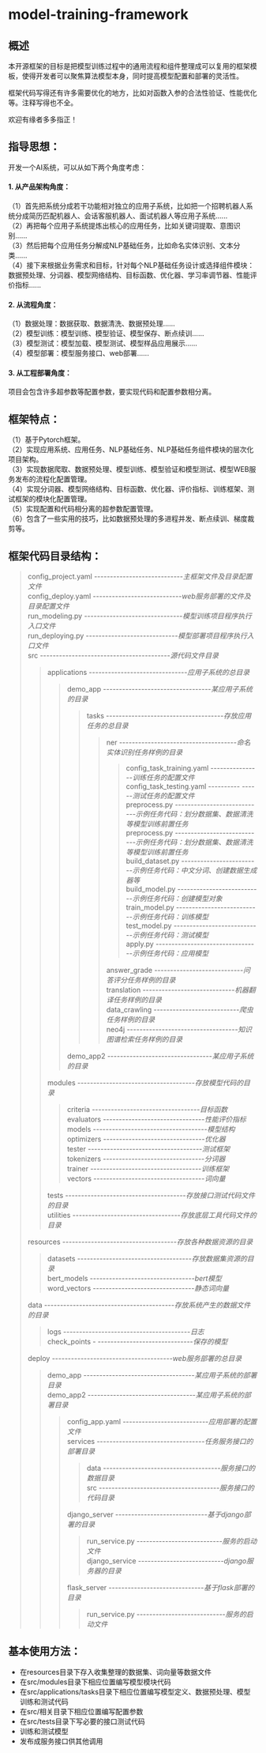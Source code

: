 # model-training-framework

## 概述

本开源框架的目标是把模型训练过程中的通用流程和组件整理成可以复用的框架模板，使得开发者可以聚焦算法模型本身，同时提高模型配置和部署的灵活性。

框架代码写得还有许多需要优化的地方，比如对函数入参的合法性验证、性能优化等。注释写得也不全。

欢迎有缘者多多指正！

## 指导思想：

开发一个AI系统，可以从如下两个角度考虑：

#### 1. 从产品架构角度：

（1）首先把系统分成若干功能相对独立的应用子系统，比如把一个招聘机器人系统分成简历匹配机器人、会话客服机器人、面试机器人等应用子系统......<br>
（2）再把每个应用子系统提炼出核心的应用任务，比如关键词提取、意图识别......<br>
（3）然后把每个应用任务分解成NLP基础任务，比如命名实体识别、文本分类......<br>
（4）接下来根据业务需求和目标，针对每个NLP基础任务设计或选择组件模块：数据预处理、分词器、模型网络结构、目标函数、优化器、学习率调节器、性能评价指标......<br>

#### 2. 从流程角度：

（1）数据处理：数据获取、数据清洗、数据预处理......<br>
（2）模型训练：模型训练、模型验证、模型保存、断点续训......<br>
（3）模型测试：模型加载、模型测试、模型样品应用展示......<br>
（4）模型部署：模型服务接口、web部署......<br>

#### 3. 从工程部署角度：

项目会包含许多超参数等配置参数，要实现代码和配置参数相分离。<br>

## 框架特点：

（1）基于Pytorch框架。<br>
（2）实现应用系统、应用任务、NLP基础任务、NLP基础任务组件模块的层次化项目架构。<br>
（3）实现数据爬取、数据预处理、模型训练、模型验证和模型测试、模型WEB服务发布的流程化配置管理。<br>
（4）实现分词器、模型网络结构、目标函数、优化器、评价指标、训练框架、测试框架的模块化配置管理。<br>
（5）实现配置和代码相分离的超参数配置管理。<br>
（6）包含了一些实用的技巧，比如数据预处理的多进程并发、断点续训、梯度裁剪等。<br>

## 框架代码目录结构：
> config_project.yaml ----------------------------*主框架文件及目录配置文件*<br>
> config_deploy.yaml ----------------------------*web服务部署的文件及目录配置文件*<br>
> run_modeling.py -------------------------------*模型训练项目程序执行入口文件*<br>
> run_deploying.py -----------------------------*模型部署项目程序执行入口文件*<br>
> src -----------------------------------------*源代码文件目录*<br>
> 
>> applications -------------------------------*应用子系统的总目录*<br>
>> 
>>> demo_app ----------------------------------*某应用子系统的目录*<br>
>>>
>>>> tasks -------------------------------------*存放应用任务的总目录*<br>
>>>>
>>>>> ner -------------------------------------*命名实体识别任务样例的目录*<br>
>>>>>
>>>>>> config_task_training.yaml ----------------*训练任务的配置文件*<br>
>>>>>> config_task_testing.yaml ---------- ------*测试任务的配置文件*<br>
>>>>>> preprocess.py ----------------------------*示例任务代码：划分数据集、数据清洗等模型训练前置任务*<br>
>>>>>> preprocess.py ----------------------------*示例任务代码：划分数据集、数据清洗等模型训练前置任务*<br>
>>>>>> build_dataset.py -------------------------*示例任务代码：中文分词、创建数据生成器等*<br>
>>>>>> build_model.py ---------------------------*示例任务代码：创建模型对象*<br>
>>>>>> train_model.py ---------------------------*示例任务代码：训练模型*<br>
>>>>>> test_model.py ----------------------------*示例任务代码：测试模型*<br>
>>>>>> apply.py ---------------------------------*示例任务代码：应用模型*<br>
>>>>>
>>>>> answer_grade ----------------------------*问答评分任务样例的目录*<br>
>>>>> translation -----------------------------*机器翻译任务样例的目录*<br>
>>>>> data_crawling ---------------------------*爬虫任务样例的目录*<br>
>>>>> neo4j -----------------------------------*知识图谱检索任务样例的目录*<br>
>>>
>>> demo_app2 ---------------------------------*某应用子系统的目录*<br>
>>
>> modules -------------------------------------*存放模型代码的目录*<br>
>> 
>>> criteria ----------------------------------*目标函数*<br>
>>> evaluators --------------------------------*性能评价指标*<br>
>>> models ------------------------------------*模型结构*<br>
>>> optimizers --------------------------------*优化器*<br>
>>> tester ------------------------------------*测试框架*<br>
>>> tokenizers --------------------------------*分词器*<br>
>>> trainer -----------------------------------*训练框架*<br>
>>> vectors -----------------------------------*词向量*<br>
>>
>> tests --------------------------------------*存放接口测试代码文件的目录*<br>
>> utilities ----------------------------------*存放底层工具代码文件的目录*<br>
>
> resources ------------------------------------*存放各种数据资源的目录*<br>
>
>> datasets ------------------------------------*存放数据集资源的目录*<br>
>> bert_models ---------------------------------*bert模型*<br>
>> word_vectors --------------------------------*静态词向量*<br>
>
>data -----------------------------------------*存放系统产生的数据文件的目录*<br>
>
>> logs ----------------------------------------*日志*<br>
>> check_points - ------------------------------*保存的模型*<br>
> 
> deploy --------------------------------------*web服务部署的总目录*<br>
>
>> demo_app -----------------------------------*某应用子系统的部署目录*<br>
>> demo_app2 ----------------------------------*某应用子系统的部署目录*<br>
>>
>>> config_app.yaml ---------------------------*应用部署的配置文件*<br>
>>> services ----------------------------------*任务服务接口的部署目录*<br>
>>>
>>>> data -------------------------------------*服务接口的数据目录*<br>
>>>> src --------------------------------------*服务接口的代码目录*<br>
>>>
>>> django_server -----------------------------*基于django部署的目录*<br>
>>>
>>>> run_service.py ---------------------------*服务的启动文件*<br>
>>>> django_service ---------------------------*django服务器的目录*<br>
>>>
>>> flask_server ------------------------------*基于flask部署的目录*<br>
>>>
>>>> run_service.py ----------------------------*服务的启动文件*<br>
>>>
>>
>

## 基本使用方法：

- 在resources目录下存入收集整理的数据集、词向量等数据文件
- 在src/modules目录下相应位置编写模型模块代码
- 在src/applications/tasks目录下相应位置编写模型定义、数据预处理、模型训练和测试代码
- 在src/相关目录下相应位置编写配置参数
- 在src/tests目录下写必要的接口测试代码
- 训练和测试模型
- 发布成服务接口供其他调用
